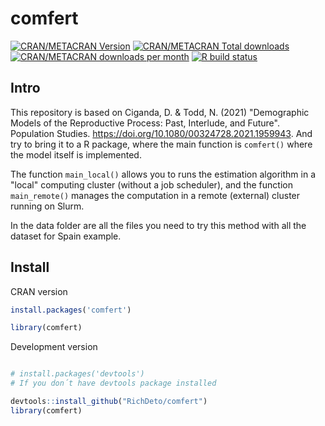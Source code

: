 # comfert

<!-- badges: start -->

[![CRAN/METACRAN Version](https://www.r-pkg.org/badges/version/comfert)](https://CRAN.R-project.org/package=comfert)
[![CRAN/METACRAN Total downloads](https://cranlogs.r-pkg.org/badges/grand-total/comfert?color=blue)](https://CRAN.R-project.org/package=comfert)
[![CRAN/METACRAN downloads per month](https://cranlogs.r-pkg.org/badges/comfert?color=orange)](https://CRAN.R-project.org/package=comfert)
[![R build status](https://github.com/RichDeto/comfert//workflows/R-CMD-check/badge.svg)](https://github.com/RichDeto/comfert/actions)
<!-- badges: end -->


## Intro

This repository is based on Ciganda, D. & Todd, N. (2021) "Demographic Models of the Reproductive Process: Past, Interlude, and Future". Population Studies. <https://doi.org/10.1080/00324728.2021.1959943>. And try to bring it to a R package, where the main function is `comfert()` where the model itself is implemented.

The function `main_local()` allows you to runs the estimation algorithm in a "local"
computing cluster (without a job scheduler), and the function `main_remote()` manages the computation in a remote (external) cluster running on Slurm.


In the data folder are all the files you need to try this method with all the dataset for Spain example.

## Install

CRAN version 

``` r 
install.packages('comfert') 

library(comfert)
```

Development version

``` r

# install.packages('devtools') 
# If you don´t have devtools package installed

devtools::install_github("RichDeto/comfert")
library(comfert)
```
